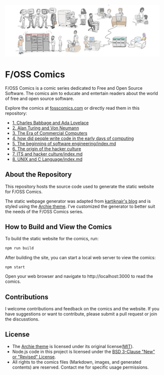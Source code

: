 ![](docs/images/fosscomics_home.jpg)

# F/OSS Comics

F/OSS Comics is a comic series dedicated to Free and Open Source Software. The comics aim to educate and entertain readers about the world of free and open source software.

Explore the comics at [fosscomics.com](https://fosscomics.com) or directly read them in this repository:

- [1. Charles Babbage and Ada Lovelace](content/posts/1.%20Charles%20Babbage%20and%20Ada%20Lovelace/index.md)
- [2. Alan Turing and Von Neumann](content/posts/2.%20Alan%20Turing%20and%20Von%20Neumann/index.md)
- [3. The Era of Commercial Computers](content/posts/3.%20The%20Era%20of%20Commercial%20Computers/index.md)
- [4. how did people write code in the early days of computing](content/posts/4.%20how%20did%20people%20write%20code%20in%20the%20early%20days%20of%20computing/index.md)
- [5. The beginning of software engineering/index.md](content/posts/5.%20The%20beginning%20of%20software%20engineering/index.md)
- [6. The origin of the hacker culture](content/posts/6.%20The%20origin%20of%20the%20hacker%20culture/index.md)
- [7. ITS and hacker culture/index.md](content/posts/7.%20ITS%20and%20hacker%20culture/index.md)
- [8. UNIX and C Language/index.md](content/posts/8.%20UNIX%20and%20C%20Language/index.md)

## About the Repository

This repository hosts the source code used to generate the static website for F/OSS Comics.

The static webpage generator was adapted from [kartiknair's blog](https://github.com/kartiknair/blog) and is styled using the [Archie theme](https://github.com/athul/archie). I've customized the generator to better suit the needs of the F/OSS Comics series.

## How to Build and View the Comics
To build the static website for the comics, run:

```bash
npm run build
```

After building the site, you can start a local web server to view the comics:

```
npm start
```

Open your web browser and navigate to http://localhost:3000 to read the comics.

## Contributions

I welcome contributions and feedback on the comics and the website. If you have suggestions or want to contribute, please submit a pull request or join the discusstions.

## License

- The [Archie theme](https://github.com/athul/archie) is licensed under its original license([MIT](https://github.com/athul/archie?tab=MIT-1-ov-file#readme)).
- Node.js code in this project is licensed under the [BSD 3-Clause "New" or "Revised" License](https://opensource.org/licenses/BSD-3-Clause).
- All rights to the comics files (Markdown, images, and generated contents) are reserved. Contact me for specific usage permissions.
